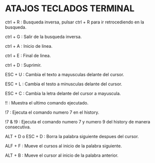 # ATAJOS TECLADOS TERMINAL

ctrl + R : Busqueda inversa, pulsar ctrl + R para ir retrocediendo en la busqueda. 

ctrl + G : Salir de la busqueda inversa.

ctrl + A : Inicio de linea.

ctrl + E : Final de linea.

ctrl + D : Suprimir.

ESC + U : Cambia el texto a mayusculas delante del cursor.

ESC + L : Cambia el testo a minusculas delante del cursor.

ESC + C : Cambia la letra delante del cursor a mayuscula.

!! : Muestra el ultimo comando ejecutado.

!7 : Ejecuta el comando numero 7 en el history.

!7 & !9 : Ejecuta el comando numero 7 y numero 9 del history de manera consecutiva.

ALT + D o ESC + D : Borra la palabra siguiente despues del cursor.

ALF + F : Mueve el cursos al inicio de la palabra siguiente.

ALT + B : Mueve el cursor al inicio de la palabra anterior.
